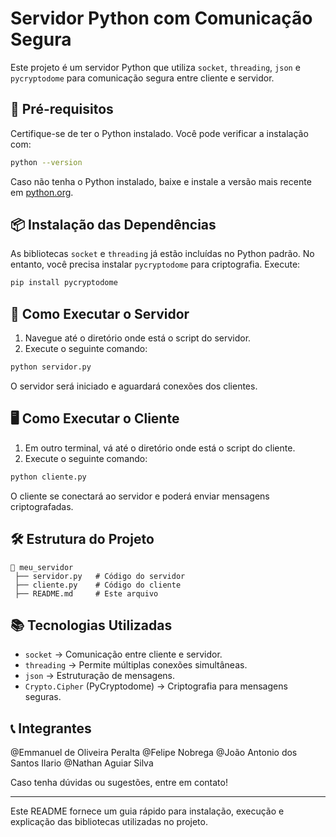 # Servidor Python com Comunicação Segura

Este projeto é um servidor Python que utiliza `socket`, `threading`, `json` e `pycryptodome` para comunicação segura entre cliente e servidor.

## 📌 Pré-requisitos

Certifique-se de ter o Python instalado. Você pode verificar a instalação com:

```sh
python --version
```

Caso não tenha o Python instalado, baixe e instale a versão mais recente em [python.org](https://www.python.org/downloads/).

## 📦 Instalação das Dependências

As bibliotecas `socket` e `threading` já estão incluídas no Python padrão. No entanto, você precisa instalar `pycryptodome` para criptografia. Execute:

```sh
pip install pycryptodome
```

## 🚀 Como Executar o Servidor

1. Navegue até o diretório onde está o script do servidor.
2. Execute o seguinte comando:

```sh
python servidor.py
```

O servidor será iniciado e aguardará conexões dos clientes.

## 🖥️ Como Executar o Cliente

1. Em outro terminal, vá até o diretório onde está o script do cliente.
2. Execute o seguinte comando:

```sh
python cliente.py
```

O cliente se conectará ao servidor e poderá enviar mensagens criptografadas.

## 🛠️ Estrutura do Projeto

```
📂 meu_servidor
 ├── servidor.py   # Código do servidor
 ├── cliente.py    # Código do cliente
 ├── README.md     # Este arquivo
```

## 📚 Tecnologias Utilizadas

- `socket` → Comunicação entre cliente e servidor.
- `threading` → Permite múltiplas conexões simultâneas.
- `json` → Estruturação de mensagens.
- `Crypto.Cipher` (PyCryptodome) → Criptografia para mensagens seguras.

## 📞 Integrantes

@Emmanuel de Oliveira Peralta
@Felipe Nobrega
@João Antonio dos Santos Ilario
@Nathan Aguiar Silva

Caso tenha dúvidas ou sugestões, entre em contato!

---

Este README fornece um guia rápido para instalação, execução e explicação das bibliotecas utilizadas no projeto.
